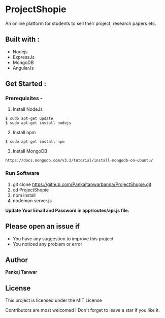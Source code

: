 # ProjectShopie
An online platform for students to sell their project, research papers etc.

## Built with :
* Nodejs
* ExpressJs
* MongoDB
* AngularJs

## Get Started :

### Prerequisites -

1. Install NodeJs
```
$ sudo apt-get update
$ sudo apt-get install nodejs
```
2. Install npm
```
$ sudo apt-get install npm
```
3. Install MongoDB
```
https://docs.mongodb.com/v3.2/tutorial/install-mongodb-on-ubuntu/
```
### Run Software

1. git clone https://github.com/Pankajtanwarbanna/ProjectShopie.git
2. cd ProjectShopie
3. npm install
4. nodemon server.js

**Update Your Email and Password in app/routes/api.js file.**

## Please open an issue if
* You have any suggestion to improve this project
* You noticed any problem or error

## Author
**Pankaj Tanwar**

## License

This project is licensed under the MIT License

Contributors are most welcomed ! Don't forget to leave a star if you like it.